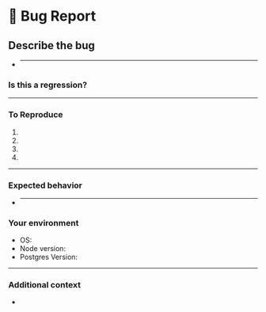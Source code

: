 # **🐞 Bug Report**

## **Describe the bug**

<!-- A clear and concise description of what the bug is. -->

- ***

### **Is this a regression?**

<!-- Did this behavior used to work in the previous version? -->
<!-- Yes, the previous version in which this bug was not present was: ... -->

---

### **To Reproduce**

<!-- Steps to reproduce the error:
(e.g.:)
1. Use x argument / navigate to
2. Fill this information
3. Go to...
4. See error -->

<!-- Write the steps here (add or remove as many steps as needed)-->

1.
2.
3.
4.

---

### **Expected behavior**

<!-- A clear and concise description of what you expected to happen. -->

- ***

### **Your environment**

<!-- use all the applicable bulleted list element for this specific issue,
and remove all the bulleted list elements that are not relevant for this issue. -->

- OS:
- Node version:
- Postgres Version:

---

### **Additional context**

<!-- Add any other context or additional information about the problem here.-->

-
